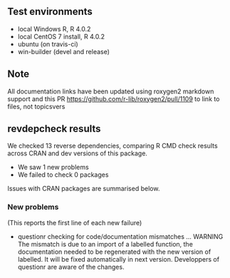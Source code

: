 ## Test environments
* local Windows R, R 4.0.2
* local CentOS 7 install, R 4.0.2
* ubuntu (on travis-ci)
* win-builder (devel and release)

## Note

All documentation links have been updated using roxygen2 markdown support and 
this PR https://github.com/r-lib/roxygen2/pull/1109 to link to files, not topicsvers

## revdepcheck results

We checked 13 reverse dependencies, comparing R CMD check results across CRAN and dev versions of this package.

 * We saw 1 new problems
 * We failed to check 0 packages

Issues with CRAN packages are summarised below.

### New problems
(This reports the first line of each new failure)

* questionr
  checking for code/documentation mismatches ... WARNING
  The mismatch is due to an import of a labelled function, 
  the documentation needed to be regenerated with the new version of labelled.
  It will be fixed automatically in next version.
  Developpers of questionr are aware of the changes.
